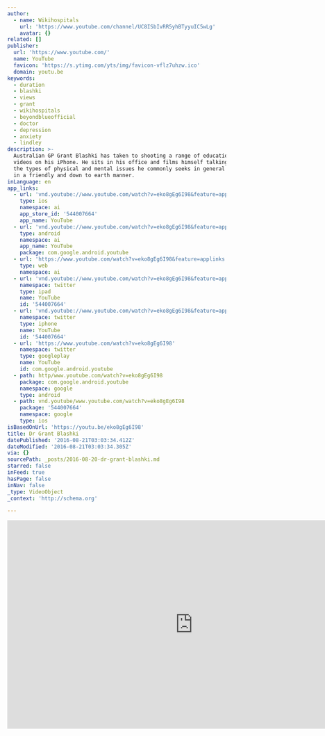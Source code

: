 ```yaml
---
author:
  - name: Wikihospitals
    url: 'https://www.youtube.com/channel/UC8ISbIvRR5yhBTyyuIC5wLg'
    avatar: {}
related: []
publisher:
  url: 'https://www.youtube.com/'
  name: YouTube
  favicon: 'https://s.ytimg.com/yts/img/favicon-vflz7uhzw.ico'
  domain: youtu.be
keywords:
  - duration
  - blashki
  - views
  - grant
  - wikihospitals
  - beyondblueofficial
  - doctor
  - depression
  - anxiety
  - lindley
description: >-
  Australian GP Grant Blashki has taken to shooting a range of educational
  videos on his iPhone. He sits in his office and films himself talking about
  the types of physical and mental issues he commonly seeks in general practice,
  in a friendly and down to earth manner.
inLanguage: en
app_links:
  - url: 'vnd.youtube://www.youtube.com/watch?v=eko8gEg6I98&feature=applinks'
    type: ios
    namespace: ai
    app_store_id: '544007664'
    app_name: YouTube
  - url: 'vnd.youtube://www.youtube.com/watch?v=eko8gEg6I98&feature=applinks'
    type: android
    namespace: ai
    app_name: YouTube
    package: com.google.android.youtube
  - url: 'https://www.youtube.com/watch?v=eko8gEg6I98&feature=applinks'
    type: web
    namespace: ai
  - url: 'vnd.youtube://www.youtube.com/watch?v=eko8gEg6I98&feature=applinks'
    namespace: twitter
    type: ipad
    name: YouTube
    id: '544007664'
  - url: 'vnd.youtube://www.youtube.com/watch?v=eko8gEg6I98&feature=applinks'
    namespace: twitter
    type: iphone
    name: YouTube
    id: '544007664'
  - url: 'https://www.youtube.com/watch?v=eko8gEg6I98'
    namespace: twitter
    type: googleplay
    name: YouTube
    id: com.google.android.youtube
  - path: http/www.youtube.com/watch?v=eko8gEg6I98
    package: com.google.android.youtube
    namespace: google
    type: android
  - path: vnd.youtube/www.youtube.com/watch?v=eko8gEg6I98
    package: '544007664'
    namespace: google
    type: ios
isBasedOnUrl: 'https://youtu.be/eko8gEg6I98'
title: Dr Grant Blashki
datePublished: '2016-08-21T03:03:34.412Z'
dateModified: '2016-08-21T03:03:34.305Z'
via: {}
sourcePath: _posts/2016-08-20-dr-grant-blashki.md
starred: false
inFeed: true
hasPage: false
inNav: false
_type: VideoObject
_context: 'http://schema.org'

---
```

<iframe src="https://cdn.embedly.com/widgets/media.html?src=https%3A%2F%2Fwww.youtube.com%2Fembed%2Feko8gEg6I98%3Ffeature%3Doembed&amp;url=http%3A%2F%2Fwww.youtube.com%2Fwatch%3Fv%3Deko8gEg6I98&amp;image=https%3A%2F%2Fi.ytimg.com%2Fvi%2Feko8gEg6I98%2Fhqdefault.jpg&amp;key=b7d04c9b404c499eba89ee7072e1c4f7&amp;type=text%2Fhtml&amp;schema=youtube" width="854" height="480" scrolling="no" frameborder="0" allowfullscreen="" style=""></iframe>